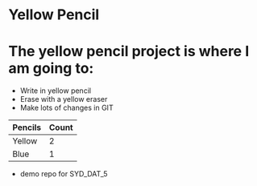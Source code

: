 Yellow Pencil
=============

# The yellow pencil project is where **I am** going to:

* Write in yellow pencil
* Erase with a yellow eraser
* Make lots of changes in GIT

| Pencils | Count    |
| ------- | -------- |
| Yellow  | 2        |
| Blue    | 1        |

* demo repo for SYD_DAT_5
